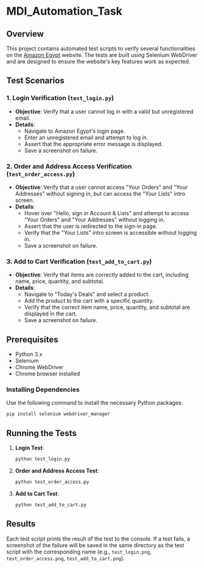 # MDI_Automation_Task

## Overview

This project contains automated test scripts to verify several functionalities on the [Amazon Egypt](https://www.amazon.eg/-/en/) website. The tests are built using Selenium WebDriver and are designed to ensure the website's key features work as expected.

## Test Scenarios

### 1. Login Verification (`test_login.py`)
- **Objective**: Verify that a user cannot log in with a valid but unregistered email.
- **Details**:
  - Navigate to Amazon Egypt's login page.
  - Enter an unregistered email and attempt to log in.
  - Assert that the appropriate error message is displayed.
  - Save a screenshot on failure.

### 2. Order and Address Access Verification (`test_order_access.py`)
- **Objective**: Verify that a user cannot access "Your Orders" and "Your Addresses" without signing in, but can access the "Your Lists" intro screen.
- **Details**:
  - Hover over "Hello, sign in Account & Lists" and attempt to access "Your Orders" and "Your Addresses" without logging in.
  - Assert that the user is redirected to the sign-in page.
  - Verify that the "Your Lists" intro screen is accessible without logging in.
  - Save a screenshot on failure.

### 3. Add to Cart Verification (`test_add_to_cart.py`)
- **Objective**: Verify that items are correctly added to the cart, including name, price, quantity, and subtotal.
- **Details**:
  - Navigate to "Today's Deals" and select a product.
  - Add the product to the cart with a specific quantity.
  - Verify that the correct item name, price, quantity, and subtotal are displayed in the cart.
  - Save a screenshot on failure.

## Prerequisites

- Python 3.x
- Selenium
- Chrome WebDriver
- Chrome browser installed

### Installing Dependencies

Use the following command to install the necessary Python packages:

```bash
pip install selenium webdriver_manager
```

## Running the Tests

1. **Login Test**: 
    ```bash
    python test_login.py
    ```

2. **Order and Address Access Test**:
    ```bash
    python test_order_access.py
    ```

3. **Add to Cart Test**:
    ```bash
    python test_add_to_cart.py
    ```

## Results

Each test script prints the result of the test to the console. If a test fails, a screenshot of the failure will be saved in the same directory as the test script with the corresponding name (e.g., `test_login.png`, `test_order_access.png`, `test_add_to_cart.png`).